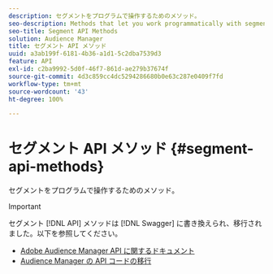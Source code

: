 ```yaml
---
description: セグメントをプログラムで操作するためのメソッド。
seo-description: Methods that let you work programmatically with segments.
seo-title: Segment API Methods
solution: Audience Manager
title: セグメント API メソッド
uuid: a3ab199f-6181-4b36-a1d1-5c2dba7539d3
feature: API
exl-id: c2ba9992-5d0f-46f7-861d-ae279b37674f
source-git-commit: 4d3c859cc4dc5294286680b0e63c287e0409f7fd
workflow-type: tm+mt
source-wordcount: '43'
ht-degree: 100%

---
```


# セグメント API メソッド {#segment-api-methods}

セグメントをプログラムで操作するためのメソッド。

>[!IMPORTANT]
>
>セグメント [!DNL API] メソッドは [!DNL Swagger] に書き換えられ、移行されました。以下を参照してください。
>
>* [Adobe Audience Manager API に関するドキュメント](https://bank.demdex.com/portal/swagger/index.html)
>* [Audience Manager の API コードの移行](../../api/api-swagger-migration.md)
